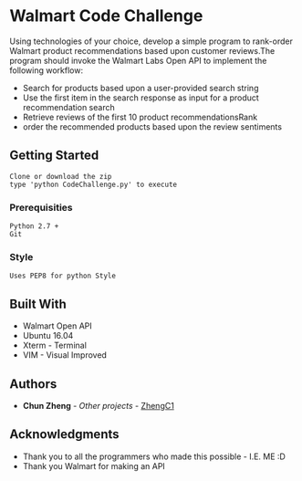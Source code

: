 # Walmart Code Challenge

Using technologies of your choice, develop a simple program to rank-order Walmart product recommendations based upon customer reviews.The program should invoke the Walmart Labs Open API to implement the following workflow:

* Search for products based upon a user-provided search string
* Use the first item in the search response as input for a product recommendation search
* Retrieve reviews of the first 10 product recommendationsRank
* order the recommended products based upon the review sentiments

## Getting Started

```
Clone or download the zip
type 'python CodeChallenge.py' to execute

```

### Prerequisities

```
Python 2.7 +
Git
```
### Style

```
Uses PEP8 for python Style
```
## Built With

* Walmart Open API
* Ubuntu 16.04
* Xterm - Terminal
* VIM - Visual Improved

## Authors

* **Chun Zheng** - *Other projects* - [ZhengC1](https://github.com/ZhengC1?tab=repositories)

## Acknowledgments

* Thank you to all the programmers who made this possible - I.E. ME :D
* Thank you Walmart for making an API
